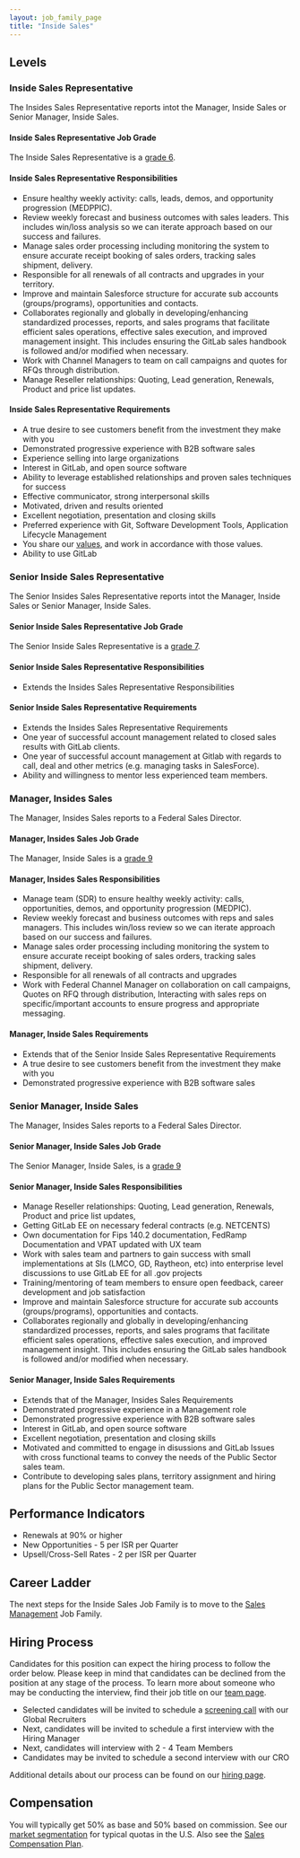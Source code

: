 ```yaml
---
layout: job_family_page
title: "Inside Sales"
---
```


## Levels

### Inside Sales Representative

The Insides Sales Representative reports intot the Manager, Inside Sales or Senior Manager, Inside Sales.

#### Inside Sales Representative Job Grade 

The Inside Sales Representative is a [grade 6](/handbook/total-rewards/compensation/compensation-calculator/#gitlab-job-grades).

#### Inside Sales Representative Responsibilities

 * Ensure healthy weekly activity: calls, leads, demos, and opportunity progression (MEDPPIC).
 * Review weekly forecast and business outcomes with sales leaders.  This includes win/loss analysis so we can iterate approach based on our success and failures.
 * Manage sales order processing including monitoring the system to ensure accurate receipt booking of sales orders, tracking sales shipment, delivery.
 * Responsible for all renewals of all contracts and upgrades in your territory.
 * Improve and maintain Salesforce structure for accurate sub accounts (groups/programs), opportunities and contacts.
 * Collaborates regionally and globally in developing/enhancing standardized processes, reports, and sales programs that facilitate efficient sales operations, effective sales execution, and improved management insight.  This includes ensuring the GitLab sales handbook is followed and/or modified when necessary.
* Work with Channel Managers to team on call campaigns and quotes for RFQs through distribution.
* Manage Reseller relationships: Quoting, Lead generation, Renewals, Product and price list updates.

#### Inside Sales Representative Requirements

* A true desire to see customers benefit from the investment they make with you
* Demonstrated progressive experience with B2B software sales
* Experience selling into large organizations
* Interest in GitLab, and open source software
* Ability to leverage established relationships and proven sales techniques for success
* Effective communicator, strong interpersonal skills
* Motivated, driven and results oriented
* Excellent negotiation, presentation and closing skills
* Preferred experience with Git, Software Development Tools, Application Lifecycle Management
* You share our [values](/handbook/values/), and work in accordance with those values.
* Ability to use GitLab

### Senior Inside Sales Representative

The Senior Insides Sales Representative reports intot the Manager, Inside Sales or Senior Manager, Inside Sales.

#### Senior Inside Sales Representative Job Grade 

The Senior Inside Sales Representative is a [grade 7](/handbook/total-rewards/compensation/compensation-calculator/#gitlab-job-grades).

#### Senior Inside Sales Representative Responsibilities

* Extends the Insides Sales Representative Responsibilities

#### Senior Inside Sales Representative Requirements

* Extends the Insides Sales Representative Requirements
* One year of successful account management related to closed sales results with GitLab clients.
* One year of successful account management at Gitlab with regards to call, deal and other metrics (e.g. managing tasks in SalesForce).
* Ability and willingness to mentor less experienced team members.

### Manager, Insides Sales

The Manager, Insides Sales reports to a Federal Sales Director.

#### Manager, Insides Sales Job Grade

The Manager, Inside Sales is a [grade 9](https://about.gitlab.com/handbook/total-rewards/compensation/compensation-calculator/#gitlab-job-grades)
 
#### Manager, Insides Sales Responsibilities

* Manage team (SDR) to ensure healthy weekly activity: calls, opportunities, demos, and opportunity progression (MEDPIC).
* Review weekly forecast and business outcomes with reps and sales managers.  This includes win/loss review so we can iterate approach based on our success and failures.
* Manage sales order processing including monitoring the system to ensure accurate receipt booking of sales orders, tracking sales shipment, delivery.
* Responsible for all renewals of all contracts and upgrades
* Work with Federal Channel Manager on collaboration on call campaigns, Quotes on RFQ through distribution, Interacting with sales reps on specific/important accounts to ensure progress and appropriate messaging.

#### Manager, Inside Sales Requirements
 
* Extends that of the Senior Inside Sales Representative Requirements
* A true desire to see customers benefit from the investment they make with you
* Demonstrated progressive experience with B2B software sales
  
### Senior Manager, Inside Sales

The Manager, Insides Sales reports to a Federal Sales Director.
 
#### Senior Manager, Inside Sales Job Grade

The Senior Manager, Inside Sales, is a [grade 9](https://about.gitlab.com/handbook/total-rewards/compensation/compensation-calculator/#gitlab-job-grades)
 
#### Senior Manager, Inside Sales Responsibilities
 
* Manage Reseller relationships: Quoting, Lead generation, Renewals, Product and price list updates,
* Getting GitLab EE on necessary federal contracts (e.g. NETCENTS)
* Own documentation for Fips 140.2 documentation, FedRamp Documentation and VPAT updated with UX team
* Work with sales team and partners to gain success with small implementations at SIs (LMCO, GD, Raytheon, etc) into enterprise level discussions to use GitLab EE for all .gov projects
* Training/mentoring of team members to ensure open feedback, career development and job satisfaction
* Improve and maintain Salesforce structure for accurate sub accounts (groups/programs), opportunities and contacts.
* Collaborates regionally and globally in developing/enhancing standardized processes, reports, and sales programs that facilitate efficient sales operations, effective sales execution, and improved management insight.  This includes ensuring the GitLab sales handbook is followed and/or modified when necessary.
 
#### Senior Manager, Inside Sales Requirements

* Extends that of the Manager, Insides Sales Requirements 
* Demonstrated progressive experience in a Management role
* Demonstrated progressive experience with B2B software sales
* Interest in GitLab, and open source software
* Excellent negotiation, presentation and closing skills
* Motivated and committed to engage in disussions and GitLab Issues with cross functional teams to convey the needs of the Public Sector sales team.
* Contribute to developing sales plans, territory assignment and hiring plans for the Public Sector management team.
 
## Performance Indicators
 
- Renewals at 90% or higher
- New Opportunities - 5 per ISR per Quarter
- Upsell/Cross-Sell Rates - 2 per ISR per Quarter
 
## Career Ladder
 
The next steps for the Inside Sales Job Family is to move to the [Sales Management](/job-families/sales/area-sales-manager/) Job Family.
 
## Hiring Process
 
Candidates for this position can expect the hiring process to follow the order below. Please keep in mind that candidates can be declined from the position at any stage of the process. To learn more about someone who may be conducting the interview, find their job title on our [team page](/company/team/).
 
* Selected candidates will be invited to schedule a [screening call](/handbook/hiring/#screening-call) with our Global Recruiters
* Next, candidates will be invited to schedule a first interview with the Hiring Manager
* Next, candidates will interview with 2 - 4 Team Members
* Candidates may be invited to schedule a second interview with our CRO

Additional details about our process can be found on our [hiring page](/handbook/hiring/).
 
## Compensation
 
You will typically get 50% as base and 50% based on commission. See our
[market segmentation](/handbook/sales/#market-segmentation) for
typical quotas in the U.S.
Also see the [Sales Compensation Plan](/handbook/finance/sales-comp-plan/).

